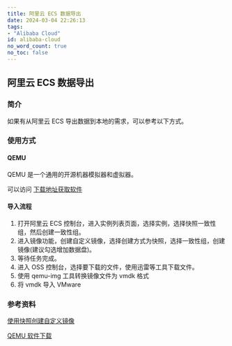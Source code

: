 ```yaml
---
title: 阿里云 ECS 数据导出
date: 2024-03-04 22:26:13
tags:
- "Alibaba Cloud"
id: alibaba-cloud
no_word_count: true
no_toc: false
---
```


## 阿里云 ECS 数据导出

### 简介

如果有从阿里云 ECS 导出数据到本地的需求，可以参考以下方式。

### 使用方式

#### QEMU

QEMU 是一个通用的开源机器模拟器和虚拟器。

可以访问 [下载地址获取软件](https://www.qemu.org/download/)

#### 导入流程

1. 打开阿里云 ECS 控制台，进入实例列表页面，选择实例，选择快照一致性组，然后创建一致性组。
2. 进入镜像功能，创建自定义镜像，选择创建方式为快照，选择一致性组，创建镜像(建议勾选增加数据盘)。
3. 等待任务完成。
4. 进入 OSS 控制台，选择要下载的文件，使用迅雷等工具下载文件。
5. 使用 qemu-img 工具转换镜像文件为 vmdk 格式
6. 将 vmdk 导入 VMware

### 参考资料

[使用快照创建自定义镜像](https://help.aliyun.com/zh/ecs/user-guide/create-a-custom-image-from-a-snapshot-1)

[QEMU 软件下载](https://www.qemu.org/download)
